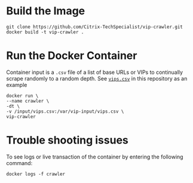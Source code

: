 # Build the Image

`git clone https://github.com/Citrix-TechSpecialist/vip-crawler.git`
`docker build -t vip-crawler .`

# Run the Docker Container

Container input is a `.csv` file of a list of base URLs or VIPs to continually scrape randomly to a random depth. See [`vips.csv`](vips.csv) in this repository as an example

```
docker run \
--name crawler \
-dt \
-v /input/vips.csv:/var/vip-input/vips.csv \
vip-crawler
``` 
# Trouble shooting issues

To see logs or live transaction of the container by entering the following command: 

`docker logs -f crawler`